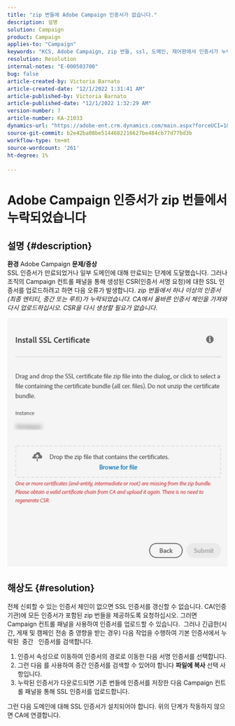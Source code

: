 ```yaml
---
title: "zip 번들에 Adobe Campaign 인증서가 없습니다."
description: 설명
solution: Campaign
product: Campaign
applies-to: "Campaign"
keywords: "KCS, Adobe Campaign, zip 번들, ssl, 도메인, 제어판에서 인증서가 누락되었습니다."
resolution: Resolution
internal-notes: "E-000503700"
bug: false
article-created-by: Victoria Barnato
article-created-date: "12/1/2022 1:31:41 AM"
article-published-by: Victoria Barnato
article-published-date: "12/1/2022 1:32:29 AM"
version-number: 7
article-number: KA-21033
dynamics-url: "https://adobe-ent.crm.dynamics.com/main.aspx?forceUCI=1&pagetype=entityrecord&etn=knowledgearticle&id=b86b4de6-1771-ed11-9561-6045bd006a22"
source-git-commit: b2e42ba08be5144682216627be484cb77d77bd3b
workflow-type: tm+mt
source-wordcount: '261'
ht-degree: 1%

---
```


# Adobe Campaign 인증서가 zip 번들에서 누락되었습니다

## 설명 {#description}

<b>환경</b>
Adobe Campaign
<b>문제/증상</b>
 <br>
SSL 인증서가 만료되었거나 일부 도메인에 대해 만료되는 단계에 도달했습니다. 그러나 조직의 Campaign 컨트롤 패널을 통해 생성된 CSR(인증서 서명 요청)에 대한 SSL 인증서를 업로드하려고 하면 다음 오류가 발생합니다. *zip 번들에서 하나 이상의 인증서(최종 엔티티, 중간 또는 루트)가 누락되었습니다. CA에서 올바른 인증서 체인을 가져와 다시 업로드하십시오. CSR을 다시 생성할 필요가 없습니다*.


![](assets/___b96b4de6-1771-ed11-9561-6045bd006a22___.png)


## 해상도 {#resolution}


전체 신뢰할 수 있는 인증서 체인이 없으면 SSL 인증서를 갱신할 수 없습니다. CA(인증 기관)에 모든 인증서가 포함된 zip 번들을 제공하도록 요청하십시오. 그러면 Campaign 컨트롤 패널을 사용하여 인증서를 업로드할 수 있습니다.  그러나 긴급한(시간, 게재 및 캠페인 전송 중 영향을 받는 경우) 다음 작업을 수행하여 기본 인증서에서 누락된 &#x200B; 중간 &#x200B; &#x200B; 인증서를 &#x200B; 검색합니다.

1. 인증서 속성으로 이동하여 인증서의 경로로 이동한 다음 서명 인증서를 선택합니다.
2. 그런 다음 를 사용하여 중간 인증서를 검색할 수 있어야 합니다 <b>파일에 복사</b> 선택 사항입니다.
3. 누락된 인증서가 다운로드되면 기존 번들에 인증서를 저장한 다음 Campaign 컨트롤 패널을 통해 SSL 인증서를 업로드합니다.


그런 다음 도메인에 대해 SSL 인증서가 설치되어야 합니다. 위의 단계가 작동하지 않으면 CA에 연결합니다.
